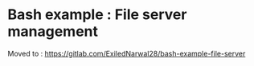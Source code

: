 # Bash example : File server management #

Moved to : https://gitlab.com/ExiledNarwal28/bash-example-file-server
